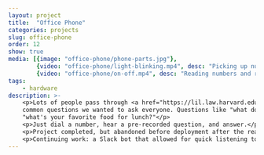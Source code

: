 ```yaml
---
layout: project
title:  "Office Phone"
categories: projects
slug: office-phone
order: 12
show: true
media: [{image: "office-phone/phone-parts.jpg"}, 
        {video: "office-phone/light-blinking.mp4", desc: "Picking up number from rotary dial, switching on LED", type: "video"},
        {video: "office-phone/on-off.mp4", desc: "Reading numbers and recording whether rotary dial is currently being used using LEDs", type: "video"}]
tags: 
    - hardware
description: >-
    <p>Lots of people pass through <a href="https://lil.law.harvard.edu">LIL</a>. This was a small sketch to record
    common questions we wanted to ask everyone. Questions like "what does your dream library look like?", and 
    "what's your favorite food for lunch?"</p>
    <p>Just dial a number, hear a pre-recorded question, and answer.</p>
    <p>Project completed, but abandoned before deployment after the realization that sharing a phone between a lot of people is a health hazard (in 2018).</p>
    <p>Continuing work: a Slack bot that allowed for quick listening to previously recorded answers.</p>
---
```

